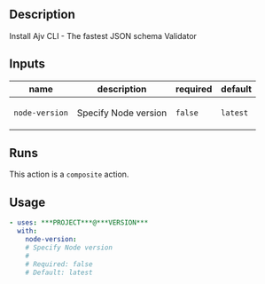 ## Description

Install Ajv CLI - The fastest JSON schema Validator

## Inputs

| name | description | required | default |
| --- | --- | --- | --- |
| `node-version` | <p>Specify Node version</p> | `false` | `latest` |


## Runs

This action is a `composite` action.

## Usage

```yaml
- uses: ***PROJECT***@***VERSION***
  with:
    node-version:
    # Specify Node version
    #
    # Required: false
    # Default: latest
```


